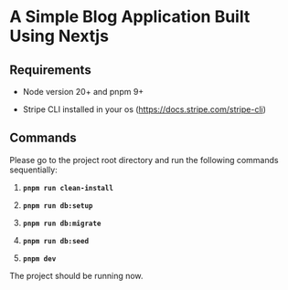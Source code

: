 
# A Simple Blog Application Built Using Nextjs

## Requirements
- Node version 20+ and pnpm 9+

- Stripe CLI installed in your os (https://docs.stripe.com/stripe-cli)

## Commands

Please go to the project root directory and run the following commands sequentially:

1. **`pnpm run clean-install`**

2. **`pnpm run db:setup`**

3. **`pnpm run db:migrate`**

4. **`pnpm run db:seed`**

5. **`pnpm dev`**

The project should be running now.